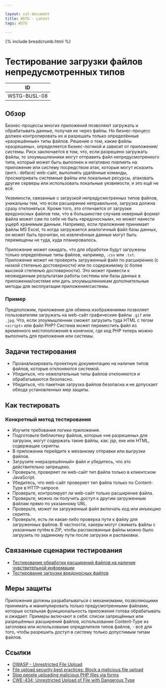 ```yaml
---

layout: col-document
title: WSTG - Latest
tags: WSTG

---
```


{% include breadcrumb.html %}
# Тестирование загрузки файлов непредусмотренных типов

|ID          |
|------------|
|WSTG-BUSL-08|

## Обзор

Бизнес-процессы многих приложений позволяют загружать и обрабатывать данные, получая их через файлы. Но бизнес-процесс должен контролировать их и разрешать только определённые «разрешённые» типы файлов. Решение о том, какие файлы «разрешены», определяется бизнес-логикой и зависит от приложения/системы. Риск заключается в том, что, если разрешено загружать файлы, то злоумышленники могут отправить файл непредусмотренного типа, который может быть выполнен и негативно повлиять на приложение или систему посредством атак, которые могут исказить (англ.: deface) web-сайт, выполнять удалённые команды, просматривать системные файлы или локальные ресурсы, атаковать другие серверы или использовать локальные уязвимости, и это ещё не всё.

Уязвимости, связанные с загрузкой непредусмотренных типов файлов, уникальны тем, что если расширение неправильное, загрузка должна сразу отклоняться. Кроме того, это отличается от загрузки вредоносных файлов тем, что в большинстве случаев неверный формат файла может сам по себе не быть «вредоносным», но может нанести ущерб хранимым данным. Например, если приложение принимает файлы MS Excel, то когда загружается аналогичный файл базы данных, он может быть прочитан, но извлечённые данные могут быть перемещены не туда, куда планировалось.

Приложение может ожидать, что для обработки будут загружены только определённые типы файлов, например, `.csv` или `.txt`. Приложение может не проверять загруженный файл по расширению (с низкой степенью достоверности) или по содержимому (с более высокой степенью достоверности). Это может привести к неожиданным результатам работы системы или базы данных в приложении/системе или дать злоумышленникам дополнительные методы для эксплуатации приложения/системы.

### Пример

Предположим, приложение для обмена изображениями позволяет пользователям загружать на web-сайт графические файлы `.gif` или `.jpg`. Что, если злоумышленник сможет загрузить туда HTML с тегом `<script>` или файл PHP? Система может переместить файл из временного местоположения в конечное, где код PHP теперь можно выполнить для приложения или системы.

## Задачи тестирования

- Проанализировать проектную документацию на наличие типов файлов, которые отклоняются системой.
- Убедиться, что нежелательные типы файлов отклоняются и обрабатываются безопасно.
- Убедиться, что пакетная загрузка файлов безопасна и не допускает обхода установленных мер защиты.

## Как тестировать

### Конкретный метод тестирования

- Изучите требования логики приложения.
- Подготовьте библиотеку файлов, которые «не разрешены» для загрузки, могут содержать такие файлы, как: jsp, exe или HTML, содержащие скрипты.
- В приложении перейдите к механизму отправки или выгрузки файлов.
- Загрузите «неразрешённый» файл и убедитесь, что это действительно запрещено.
- Проверьте, проверяет ли web-сайт тип файла только в клиентском JavaScript.
- Убедитесь, что web-сайт проверяет тип файла только по Content-Type в HTTP-запросе.
- Проверьте, контролирует ли web-сайт только расширение файла.
- Проверьте, можно ли получить доступ к другим загруженным файлам прямо по указанному URL.
- Проверьте, может ли загруженный файл включать код или инъекцию скрипта.
- Проверьте, есть ли какая-либо проверка пути к файлу для загруженных файлов. В частности, хакеры могут сжимать файлы с указанным путём в ZIP, чтобы распакованные файлы можно было загрузить по заданному пути после загрузки и распаковки.

## Связанные сценарии тестирования

- [Тестирование обработки расширений файлов на наличие чувствительной информации](../02-Configuration_and_Deployment_Management_Testing/03-Test_File_Extensions_Handling_for_Sensitive_Information.md)
- [Тестирование загрузки вредоносных файлов](09-Test_Upload_of_Malicious_Files.md)

## Меры защиты

Приложения должны разрабатываться с механизмами, позволяющими принимать и манипулировать только предусмотренными файлами, которые остальная функциональность приложения готова обрабатывать и ожидает. Примеры включают в себя: списки запрещённых или разрешённых расширений файлов, использование Content-Type из заголовка или использование определителя типов файлов, - всё для того, чтобы разрешить доступ в систему только допустимым типам файлов.

## Ссылки

- [OWASP - Unrestricted File Upload](https://owasp.org/www-community/vulnerabilities/Unrestricted_File_Upload)
- [File upload security best practices: Block a malicious file upload](https://www.computerweekly.com/answer/File-upload-security-best-practices-Block-a-malicious-file-upload)
- [Stop people uploading malicious PHP files via forms](https://stackoverflow.com/questions/602539/stop-people-uploading-malicious-php-files-via-forms)
- [CWE-434: Unrestricted Upload of File with Dangerous Type](https://cwe.mitre.org/data/definitions/434.html)
